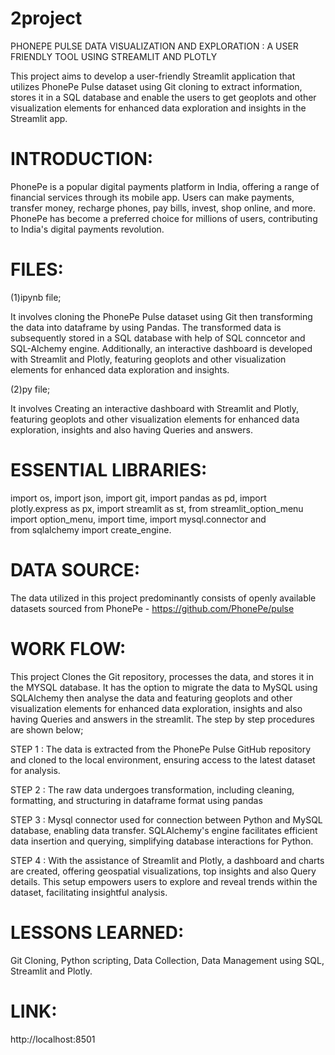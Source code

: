 # 2project
PHONEPE PULSE DATA VISUALIZATION AND EXPLORATION : A USER FRIENDLY TOOL USING STREAMLIT AND PLOTLY

This project aims to develop a user-friendly Streamlit application that utilizes PhonePe Pulse dataset using Git cloning to extract information, stores it in a SQL database and enable the users to get geoplots and other visualization elements for enhanced data exploration and insights in the Streamlit app.

# INTRODUCTION:

PhonePe is a popular digital payments platform in India, offering a range of financial services through its mobile app. Users can make payments, transfer money, recharge phones, pay bills, invest, shop online, and more.
PhonePe has become a preferred choice for millions of users, contributing to India's digital payments revolution.

# FILES:

(1)ipynb file;
 
   It involves cloning the PhonePe Pulse dataset using Git then transforming the data into dataframe by using Pandas. The transformed data is subsequently stored in a SQL database with help of SQL conncetor and SQL-Alchemy engine. Additionally, an interactive dashboard is developed with Streamlit and Plotly, featuring geoplots and other visualization elements for enhanced data exploration and insights.

(2)py file;

  It involves Creating an interactive dashboard with Streamlit and Plotly, featuring geoplots and other visualization elements for enhanced data exploration, insights and also having Queries and answers.

# ESSENTIAL LIBRARIES:

import os, 
import json, 
import git, 
import pandas as pd, 
import plotly.express as px, 
import streamlit as st, 
from streamlit_option_menu import option_menu, 
import time, 
import mysql.connector and  
from sqlalchemy import create_engine.

# DATA SOURCE:

The data utilized in this project predominantly consists of openly available datasets sourced from PhonePe - https://github.com/PhonePe/pulse

# WORK FLOW:

This project Clones the Git repository, processes the data, and stores it in the MYSQL database. It has the option to migrate the data to MySQL using SQLAlchemy then analyse the data and featuring geoplots and other visualization elements for enhanced data exploration, insights and also having Queries and answers in the streamlit. 
The step by step procedures are shown below;

STEP 1 : The data is extracted from the PhonePe Pulse GitHub repository and cloned to the local environment, ensuring access to the latest dataset for analysis.

STEP 2 : The raw data undergoes transformation, including cleaning, formatting, and structuring in dataframe format using pandas

STEP 3 : Mysql connector used for connection between Python and MySQL database, enabling data transfer. SQLAlchemy's engine facilitates efficient data insertion and querying, simplifying 
         database interactions for Python.
        
STEP 4 : With the assistance of Streamlit and Plotly, a dashboard and charts are created, offering geospatial visualizations, top insights and also Query details. This setup empowers 
         users to explore and reveal trends within the dataset, facilitating insightful analysis.

# LESSONS LEARNED:

Git Cloning, Python scripting, Data Collection, Data Management using SQL, Streamlit and Plotly.

# LINK:

http://localhost:8501
